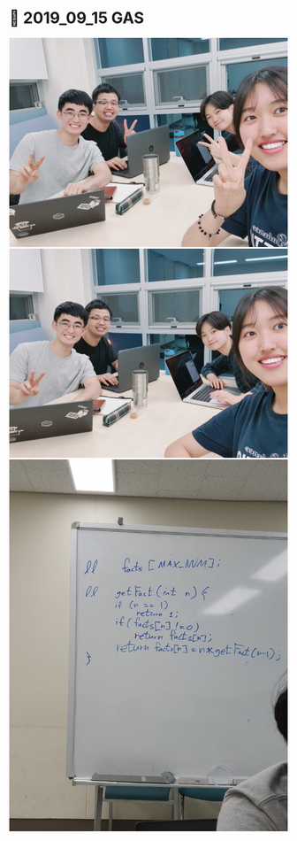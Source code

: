 # :open_book: 2019_09_15 GAS

<center><img src = "https://github.com/GAS-Gist-Algorithm-Study/Gallery/blob/master/2019_09_15/KakaoTalk_20190916_003836585.jpg"></center>

<center><img src = "https://github.com/GAS-Gist-Algorithm-Study/Gallery/blob/master/2019_09_15/KakaoTalk_20190916_003837070.jpg"></center>

<center><img src = "https://github.com/GAS-Gist-Algorithm-Study/Gallery/blob/master/2019_09_15/KakaoTalk_20190916_003837479.jpg"></center>
